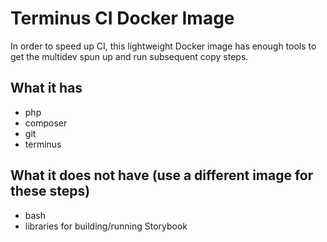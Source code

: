 # Terminus CI Docker Image

In order to speed up CI, this lightweight Docker image has enough tools to get the multidev spun up and run subsequent copy steps.

## What it has

* php
* composer
* git
* terminus

## What it does not have (use a different image for these steps)

* bash
* libraries for building/running Storybook
